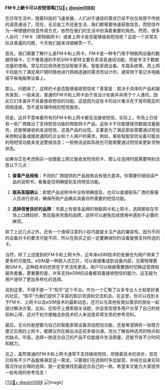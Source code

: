 **FM卡上網卡可以收短信嗎[[TG💪+ @esim1088](https://t.me/s/esim1088)]**

在日常生活中，随着科技的飞速发展，人们对于通信的需求已经不仅仅局限于传统的语音通话了。现在，无论是工作还是生活，我们都需要快速获取信息，而短信作为一种便捷的信息传递方式，依然在我们的生活中扮演着重要的角色。然而，很多人会问：FM卡（即物联网卡）或者上网卡是否能够接收短信呢？这是一个非常实际且普遍的问题，今天我们就来详细解答一下。

首先，我们需要了解什么是FM卡和上网卡。FM卡是一种专门用于物联网设备的数据传输卡，它不像普通的手机SIM卡那样主要负责语音通话功能，而是专注于数据流量的使用。常见的应用场景包括智能手表、智能家居设备、车载系统等。而上网卡则是为了满足用户随时随地进行网络连接的需求而设计的，通常用于笔记本电脑或平板电脑等设备上。

那么，问题来了，这样的卡是否能够接收短信呢？答案是：取决于具体的产品和服务类型。一般来说，普通的FM卡和上网卡由于其设计初衷并非用于个人通讯，因此它们本身并不具备接收短信的功能。这是因为这些卡的设计重点在于提供稳定的网络连接，而不是处理传统的短信服务。

但是，这并不意味着所有的FM卡和上网卡都无法接收短信。实际上，市场上已经有一些厂商推出了支持短信功能的物联网卡产品。这些卡不仅能够提供数据流量服务，还能够接收和发送短信。这类产品的出现，主要是为了满足那些需要通过短信来控制设备或接收通知的企业和个人用户的需求。例如，某些智能安防设备可能会利用短信功能来发送警报信息；一些物流追踪系统也可能需要通过短信来更新货物状态。

如果你正在考虑购买一张既能上网又能收发短信的卡，那么在选择时就需要特别注意以下几点：

1. **查看产品规格**：不同的厂商提供的产品规格会有很大差异。你需要仔细阅读产品的说明书，看看是否明确提到支持短信功能。
   
2. **联系客服确认**：即使产品说明书中没有明确提及，也可以直接联系厂商的客服人员进行咨询，确保所购产品确实具备你所需要的短信功能。

3. **选择信誉良好的品牌**：市面上有很多品牌的物联网卡和上网卡，选择那些在市场上口碑较好、售后服务完善的品牌，这样可以避免后续使用中遇到不必要的麻烦。

除了上述几点之外，还有一个值得注意的小技巧就是关注产品的兼容性。因为不同的设备对卡的要求可能不同，所以在购买之前一定要确保你的设备能够支持所选的卡。

当然，除了上述提到的FM卡和上网卡外，近年来eSIM技术的发展也为用户带来了更多的可能性。eSIM是一种嵌入式芯片，可以直接集成到设备内部，无需物理更换SIM卡。这种技术的优势在于灵活性更高，用户可以根据需要随时切换运营商和服务套餐。更重要的是，许多支持eSIM的设备都具备接收短信的能力，这无疑为用户提供了更加多样化的选择。

说到这里，不得不提一下“知乎”这个平台。作为一个汇聚了众多专业人士和爱好者的社区，“知乎”为我们提供了丰富的知识资源和交流机会。在这里，你可以找到关于FM卡、上网卡以及eSIM技术的最新动态，还可以与其他有类似需求的朋友一起探讨解决方案。比如，在知乎上搜索相关话题，你会发现很多用户分享了自己的经验和心得，这对于初次接触这些技术的人来说是非常宝贵的参考资料。

最后，无论你是想要为自己的智能家居设备添加短信功能，还是希望拥有一张既方便又实用的上网卡，都建议你在做出决定前多做功课，充分了解各种选项的特点和优缺点。毕竟，选择一款适合自己的产品不仅能提升生活质量，还能节省不少时间和精力。

总之，虽然普通的FM卡和上网卡通常不支持接收短信，但随着技术的进步，现在已经有不少产品能够满足这一需求。只要我们在选购时多加留意，并结合自身实际情况作出合理的选择，就一定能够找到最适合自己的一款。希望本文能为大家提供一些有用的参考信息！

[[TG💪+ @esim1088](https://t.me/s/esim1088) ![Image](https://i.postimg.cc/4NQfJmqS/Snipaste-2025-05-13-00-14-12.png)]